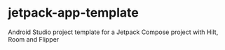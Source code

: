 # jetpack-app-template
Android Studio project template for a Jetpack Compose project with Hilt, Room and Flipper
